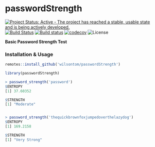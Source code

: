 # passwordStrength

[![Project Status: Active - The project has reached a stable, usable state and is being actively developed.](http://www.repostatus.org/badges/latest/active.svg)](http://www.repostatus.org/#active) [![Build Status](https://travis-ci.org/wilsontom/passwordStrength.svg?branch=master)](https://travis-ci.org/wilsontom/passwordStrength) [![Build status](https://ci.appveyor.com/api/projects/status/aljp5wcf3jirjpsw/branch/master?svg=true)](https://ci.appveyor.com/project/wilsontom/passwordstrength/branch/master) [![codecov](https://codecov.io/gh/wilsontom/passwordStrength/branch/master/graph/badge.svg)](https://codecov.io/gh/wilsontom/passwordStrength) ![License](https://img.shields.io/badge/license-GNU%20GPL%20v3.0-blue.svg "GNU GPL v3.0")

__Basic Password Strength Test__

### Installation & Usage

```r
remotes::install_github('wilsontom/passwordStrength')
```

```r
library(passwordStrength)

> password_strength('password')
$ENTROPY
[1] 37.60352

$STRENGTH
[1] "Moderate"


> password_strength('thequickbrownfoxjumpedoverthelazydog')
$ENTROPY
[1] 169.2158

$STRENGTH
[1] "Very Strong"

```
